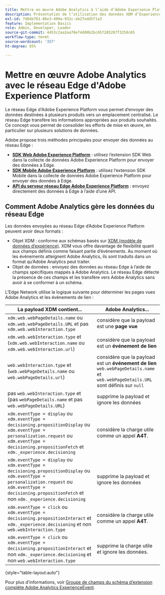 ```yaml
---
title: Mettre en œuvre Adobe Analytics à l’aide d’Adobe Experience Platform Edge
description: Présentation de l’utilisation des données XDM d’Experience Platform dans Adobe Analytics
exl-id: 7d8de761-86e3-499a-932c-eb27edd5f1a3
feature: Implementation Basics
role: Admin, Developer, Leader
source-git-commit: 4453c2aa2ea70ef4d00b2bc657285287f3250c65
workflow-type: tm+mt
source-wordcount: '357'
ht-degree: 85%

---
```


# Mettre en œuvre Adobe Analytics avec le réseau Edge d&#39;Adobe Experience Platform

Le réseau Edge d&#39;Adobe Experience Platform vous permet d’envoyer des données destinées à plusieurs produits vers un emplacement centralisé. Le réseau Edge transfère les informations appropriées aux produits souhaités. Ce concept vous permet de consolider les efforts de mise en œuvre, en particulier sur plusieurs solutions de données.

Adobe propose trois méthodes principales pour envoyer des données au réseau Edge :

* **[SDK Web Adobe Experience Platform](web-sdk/overview.md)** : utilisez l’extension SDK Web dans la collecte de données Adobe Experience Platform pour envoyer des données à Edge.
* **[SDK Mobile Adobe Experience Platform](mobile-sdk/overview.md)** : utilisez l’extension SDK Mobile dans la collecte de données Adobe Experience Platform pour envoyer des données à Edge.
* **[API du serveur réseau Edge Adobe Experience Platform](server-api/overview.md)** : envoyez directement des données à Edge à l’aide d’une API.



## Comment Adobe Analytics gère les données du réseau Edge

Les données envoyées au réseau Edge d’Adobe Experience Platform peuvent avoir deux formats :

* Objet XDM : conforme aux schémas basés sur [XDM (modèle de données d’expérience)](https://experienceleague.adobe.com/docs/experience-platform/xdm/home.html?lang=fr). XDM vous offre davantage de flexibilité quant aux champs définis comme faisant partie d’événements. Au moment où les événements atteignent Adobe Analytics, ils sont traduits dans un format qu’Adobe Analytics peut traiter.
* Objet de données : envoyez des données au réseau Edge à l’aide de champs spécifiques mappés à Adobe Analytics. Le réseau Edge détecte la présence de ces champs et les transfère vers Adobe Analytics sans avoir à se conformer à un schéma.

L’Edge Network utilise la logique suivante pour déterminer les pages vues Adobe Analytics et les événements de lien :

| La payload XDM contient... | Adobe Analytics... |
|---|---|
| `xdm.web.webPageDetails.name` ou `xdm.web.webPageDetails.URL` et pas `xdm.web.webInteraction.type` | considère que la payload est une **page vue** |
| `xdm.web.webInteraction.type` et (`xdm.web.webInteraction.name` ou `xdm.web.webInteraction.url`) | considère que la payload est un **événement de lien** |
| `web.webInteraction.type` et (`web.webPageDetails.name` ou `web.webPageDetails.url`) | considère que la payload est un **événement de lien** <br/>`web.webPageDetails.name` et `web.webPageDetails.URL` sont définis sur `null` |
| pas `web.webInteraction.type` et (pas `webPageDetails.name` et pas `web.webPageDetails.URL`) | supprime la payload et ignore les données |
| `xdm.eventType = display` ou <br/>`xdm.eventType = decisioning.propositionDisplay` ou <br/>`xdm.eventType = personalization.request` ou <br/>`xdm.eventType = decisioning.propositionFetch` et `xdm._experience.decisioning` | considère la charge utile comme un appel **A4T**. |
| `xdm.eventType = display` ou <br/>`xdm.eventType = decisioning.propositionDisplay` ou <br/>`xdm.eventType = personalization.request` ou <br/>`xdm.eventType = decisioning.propositionFetch` et non `xdm._experience.decisioning` | supprime la payload et ignore les données |
| `xdm.eventType = click` ou `xdm.eventType = decisioning.propositionInteract` et `xdm._experience.decisioning` et non `web.webInteraction.type` | considère la charge utile comme un appel **A4T**. |
| `xdm.eventType = click` ou `xdm.eventType = decisioning.propositionInteract` et non `xdm._experience.decisioning` et non `web.webInteraction.type` | supprime la charge utile et ignore les données. |

{style="table-layout:auto"}

Pour plus d’informations, voir [Groupe de champs du schéma d’extension complète Adobe Analytics ExperienceEvent](https://experienceleague.adobe.com/docs/experience-platform/xdm/field-groups/event/analytics-full-extension.html?lang=fr).
